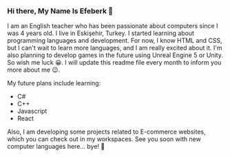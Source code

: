 ### Hi there, My Name Is Efeberk 👋

<!--
**efeberktnci/efeberktnci** is a ✨ _special_ ✨ repository because its `README.md` (this file) appears on your GitHub profile.

Here are some ideas to get you started:

-  I am an English teacher who has been passionate about computers since I was 4 years old.
- 🌱 I’m currently learning ...
- 👯 I’m looking to collaborate on ...
- 🤔 I’m looking for help with ...
- 💬 Ask me about ...
- 📫 How to reach me: ...
- ⚡ Fun fact: ...
-->



I am an English teacher who has been passionate about computers since I was 4 years old. I live in Eskişehir, Turkey. I started learning about programming languages and development. For now, I know HTML and CSS, but I can't wait to learn more languages, and I am really excited about it. I'm also planning to develop games in the future using Unreal Engine 5 or Unity. So wish me luck 😀. I will update this readme file every month to inform you more about me 😉.

My future plans include learning:
- C#
- C++
- Javascript
- React

Also, I am developing some projects related to E-commerce websites, which you can check out in my workspaces. See you soon with new computer languages here... bye! 👋
